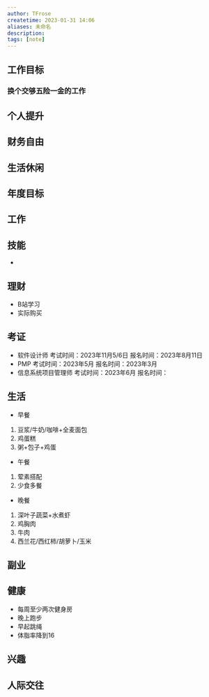 ```yaml
---
author: TFrose
createtime: 2023-01-31 14:06
aliases: 未命名
description:
tags: [note]
---
```


## 工作目标
### 换个交够五险一金的工作

## 个人提升
### 

## 财务自由

## 生活休闲



## 年度目标


## 工作

## 技能
- 



## 理财
- B站学习
- 实际购买

## 考证
- 软件设计师                  考试时间：2023年11月5/6日           报名时间：2023年8月11日
- PMP                             考试时间：2023年5月                      报名时间：2023年3月
- 信息系统项目管理师    考试时间：2023年6月                      报名时间：

## 生活
- 早餐
1. 豆浆/牛奶/咖啡+全麦面包
2. 鸡蛋糕
3. 粥+包子+鸡蛋
- 午餐
1. 荤素搭配
2. 少食多餐
- 晚餐
1. 深叶子蔬菜+水煮虾
2. 鸡胸肉
3. 牛肉
4. 西兰花/西红柿/胡萝卜/玉米
## 副业

## 健康
- 每周至少两次健身房
- 晚上跑步
- 早起跳绳 
- 体脂率降到16
## 兴趣

## 人际交往